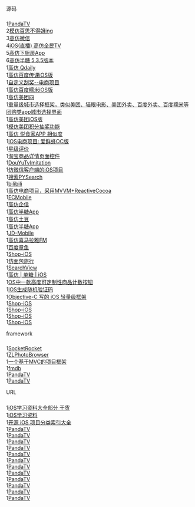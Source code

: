 源码
###
1[PandaTV](https://github.com/VictDog/PandaTV)<br/>
2[模仿百思不得姐ing](https://github.com/MidPush/BaiSiBuDeJie)<br/>
3[高仿微信](https://github.com/gsdios/GSD_WeiXin)<br/>
4[iOS(直播) 高仿全民TV](https://github.com/weidongfei/QuanminTv_iPhone)<br/>
5[高仿下厨房App](https://github.com/callmejoejoe/XCFApp)<br/>
6[高仿半糖 5.3.5版本](https://github.com/udoubi/BanTang)<br/>
1[高仿 Qdaily](https://github.com/c344081/Qdaily)<br/>
1[高仿百度传课iOS版](https://github.com/lookingstars/chuanke)<br/>
1[自定义刮奖--电商项目](https://github.com/PageGuo/PGScratchView)<br/>
1[高仿百度糯米iOS版](https://github.com/lookingstars/nuomi)<br/>
1[高仿美团四](https://github.com/tubie/JFMeiTuan)<br/>
1[重量级城市选择框架，类似美团、猫眼电影、美团外卖、百度外卖、百度糯米等团购类app城市选择界面](https://github.com/iosdeveloperSVIP/YMCitySelect)<br/>
1[高仿美团iOS版](https://github.com/lookingstars/meituan)<br/>
1[模仿美团积分抽奖功能](https://github.com/coderyi/YiLotteryDemo)<br/>
1[高仿 悦食家APP 相似度](https://github.com/CoderVan/Yeshijia-APP)<br/>
1[IOS电商项目: 爱鲜蜂OC版](https://github.com/ChinaArJun/loveFreshPeakApp_oc)<br/>
1[星级评价](https://github.com/fengdehuhuan123/HighPraise)<br/>
1[淘宝商品详情页面控件](https://github.com/was0107/MDetailFramework)<br/>
1[DouYuTvImitation](https://github.com/ITChong/DouYuTvImitation)<br/>
1[仿微信客户端的iOS项目](https://github.com/riversea2015/RSChat)<br/>
1[搜索PYSearch](https://github.com/iphone5solo/PYSearch)<br/>
1[bilibili ](https://github.com/typcn/bilibili-mac-client)<br/>
1[高仿电商项目，采用MVVM+ReactiveCocoa](https://github.com/wangtongke/WTKMVVMRAC)<br/>
1[ECMobile](https://github.com/GeekZooStudio/ECMobile_iOS)<br/>
1[高仿企信](https://github.com/tubie/JFQiXin)<br/>
1[高仿半糖App](https://github.com/Ryan0520/BTApp)<br/>
1[高仿土豆](https://github.com/tubie/JFTudou)<br/>
1[高仿半糖App](https://github.com/dalingge/JD-Mobile)<br/>
1[JD-Mobile](https://github.com/Ryan0520/BTApp)<br/>
1[高仿喜马拉雅FM](https://github.com/Eastwu5788/XMLYFM)<br/>
1[百度章鱼](https://github.com/Fyus1201/nuomi)<br/>
1[Shop-iOS](https://github.com/EleTeam/Shop-iOS)<br/>
1[仿面包旅行](https://github.com/BinBear/breadtrip-ReactiveCocoa-MVVM-)<br/>
1[SearchView](https://github.com/LeeBigRay/SearchView)<br/>
1[高仿 | 单糖 | iOS](https://github.com/CrazyRolo/ShoppingGuide)<br/>
1[OS中一款高度可定制性商品计数按钮](https://github.com/jkpang/PPNumberButton)<br/>
1[IOS生成随机验证码](https://github.com/shaojiankui/RandomCodeView)<br/>
1[Objective-C 写的 iOS 轻量级框架](https://github.com/azheng51714/MACProject)<br/>
1[Shop-iOS](https://github.com/EleTeam/Shop-iOS)<br/>
1[Shop-iOS](https://github.com/EleTeam/Shop-iOS)<br/>
1[Shop-iOS](https://github.com/EleTeam/Shop-iOS)<br/>
1[Shop-iOS](https://github.com/EleTeam/Shop-iOS)<br/>

framework
###
1[SocketRocket](https://github.com/facebook/SocketRocket)<br/>
1[ZLPhotoBrowser](https://github.com/longitachi/ZLPhotoBrowser)<br/>
1[一个基于MVC的项目框架](https://github.com/wujunyang/MobileProject)<br/>
1[fmdb](https://github.com/ccgus/fmdb)<br/>
1[PandaTV](https://github.com/VictDog/PandaTV)<br/>
1[PandaTV](https://github.com/VictDog/PandaTV)<br/>


URL
###
1[iOS学习资料大全部分 干货](https://github.com/GOKUPANG/iOS-Learning-Meterials)<br/>
1[iOS学习资料](https://github.com/kazamihayato/iOS-StudyNotes)<br/>
1[开源 iOS 项目分类索引大全](https://github.com/edagarli/open-ios-projects)<br/>
1[PandaTV](https://github.com/VictDog/PandaTV)<br/>
1[PandaTV](https://github.com/VictDog/PandaTV)<br/>
1[PandaTV](https://github.com/VictDog/PandaTV)<br/>
1[PandaTV](https://github.com/VictDog/PandaTV)<br/>
1[PandaTV](https://github.com/VictDog/PandaTV)<br/>
1[PandaTV](https://github.com/VictDog/PandaTV)<br/>
1[PandaTV](https://github.com/VictDog/PandaTV)<br/>
1[PandaTV](https://github.com/VictDog/PandaTV)<br/>
1[PandaTV](https://github.com/VictDog/PandaTV)<br/>
1[PandaTV](https://github.com/VictDog/PandaTV)<br/>
1[PandaTV](https://github.com/VictDog/PandaTV)<br/>
1[PandaTV](https://github.com/VictDog/PandaTV)<br/>
